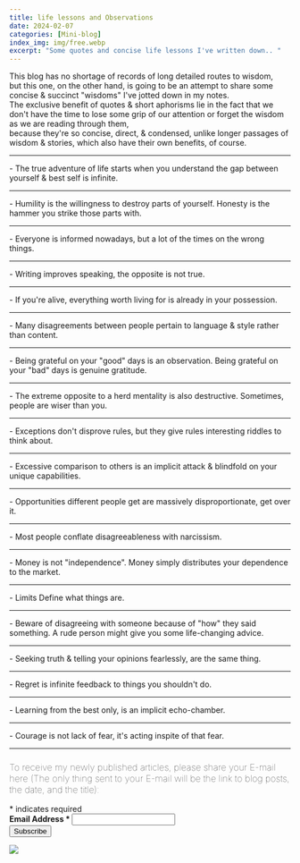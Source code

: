 ```yaml
---
title: life lessons and Observations
date: 2024-02-07 
categories: [Mini-blog]
index_img: img/free.webp
excerpt: "Some quotes and concise life lessons I've written down.. "
---
```


This blog has no shortage of records of long detailed routes to wisdom,
<br>
but this one, on the other hand, is going to be an attempt to share some concise & succinct "wisdoms" I've jotted down in my notes.
<br>
The exclusive benefit of quotes & short aphorisms lie in the fact that we don't have the time to lose some grip of our attention or forget the wisdom as we are reading through them, 
<br>
because they're so concise, direct, & condensed, unlike longer passages of wisdom & stories, which also have their own benefits, of course.

<hr>
- The true adventure of life starts when you understand the gap between yourself & best self is infinite.
<hr>
- Humility is the willingness to destroy parts of yourself. Honesty is the hammer you strike those parts with.
<hr>
- Everyone is informed nowadays, but a lot of the times on the wrong things.
<hr>
- Writing improves speaking, the opposite is not true.
<hr>
- If you're alive, everything worth living for is already in your possession.
<hr>
- Many disagreements between people pertain to language & style rather than content.
<hr>
- Being grateful on your "good" days is an observation. Being grateful on your "bad" days is genuine gratitude.
<hr>
- The extreme opposite to a herd mentality is also destructive. Sometimes, people are wiser than you.
<hr>
- Exceptions don't disprove rules, but they give rules interesting riddles to think about.
<hr>
- Excessive comparison to others is an implicit attack & blindfold on your unique capabilities.
<hr>
- Opportunities different people get are massively disproportionate, get over it.
<hr>
- Most people conflate disagreeableness with narcissism.
<hr>
- Money is not "independence". Money simply distributes your dependence to the market.
<hr>
- Limits Define what things are. 
<hr>
- Beware of disagreeing with someone because of "how" they said something. A rude person might give you some life-changing advice.
<hr>
- Seeking truth & telling your opinions fearlessly, are the same thing.
<hr>
- Regret is infinite feedback to things you shouldn't do. 
<hr>
- Learning from the best only, is an implicit echo-chamber. 
<hr>
- Courage is not lack of fear, it's acting inspite of that fear.

<hr>
<!-- Begin Mailchimp Signup Form -->
<link href="//cdn-images.mailchimp.com/embedcode/classic-10_7_dtp.css" rel="stylesheet" type="text/css">
<style type="text/css">
     #mc_embed_signup{ clear:left; font:10px;  align-items:center; }
	/* Add your own Mailchimp form style overrides in your site stylesheet or in this style block.
	   We recommend moving this block and the preceding CSS link to the HEAD of your HTML file. */
</style>
<div class="ssty">
<div id="mc_embed_signup">
  <form action="https://ideagnose.us12.list-manage.com/subscribe/post?u=463c6029de93ae83594496f4e&amp;id=c852f2020c&amp;f_id=001eb9e0f0" method="post" id="mc-embedded-subscribe-form" name="mc-embedded-subscribe-form" class="validate" target="_blank" novalidate>
    <div id="mc_embed_signup_scroll">
	<h3 style=font-weight:lighter;>To receive my newly published articles, please share your E-mail here (The only thing sent to your E-mail will be the link to blog posts, the date, and the title):</h3>
<div class="indicates-required"><span class="asterisk">*</span> indicates required</div>
<div class="mc-field-group">
	<label for="mce-EMAIL" style=font-weight:bold;>Email Address  <span class="asterisk">*</span>
</label>
	<input type="email" value="" name="EMAIL" class="required email" id="mce-EMAIL"><span id="mce-EMAIL-HELPERTEXT" class="helper_text"></span>
</div>
	<div id="mce-responses" class="clear foot">
		<div class="response" id="mce-error-response" style="display:none"></div>
		<div class="response" id="mce-success-response" style="display:none"></div>
	</div>    <!-- real people should not fill this in and expect good things - do not remove this or risk form bot signups-->
    <div style="position: absolute; left: -5000px;" aria-hidden="true"><input type="text" name="b_463c6029de93ae83594496f4e_c852f2020c" tabindex="-1" value=""></div>
        <div class="optionalParent">
            <div class="clear foot">
                <input type="submit" value="Subscribe" name="subscribe" id="mc-embedded-subscribe" class="button">
                <p class="brandingLogo"><a href="http://eepurl.com/h9K0LX" title="Mailchimp - email marketing made easy and fun"><img src="https://eep.io/mc-cdn-images/template_images/branding_logo_text_dark_dtp.svg"></a></p>
            </div>
        </div>
    </div>
</form>
</div>
</div>
<script type='text/javascript' src='//s3.amazonaws.com/downloads.mailchimp.com/js/mc-validate.js'></script><script type='text/javascript'>(function($) {window.fnames = new Array(); window.ftypes = new Array();fnames[0]='EMAIL';ftypes[0]='email';fnames[1]='FNAME';ftypes[1]='text';fnames[2]='LNAME';ftypes[2]='text';fnames[3]='ADDRESS';ftypes[3]='address';fnames[4]='PHONE';ftypes[4]='phone';fnames[5]='BIRTHDAY';ftypes[5]='birthday';}(jQuery));var $mcj = jQuery.noConflict(true);</script>
<!--End mc_embed_signup-->
